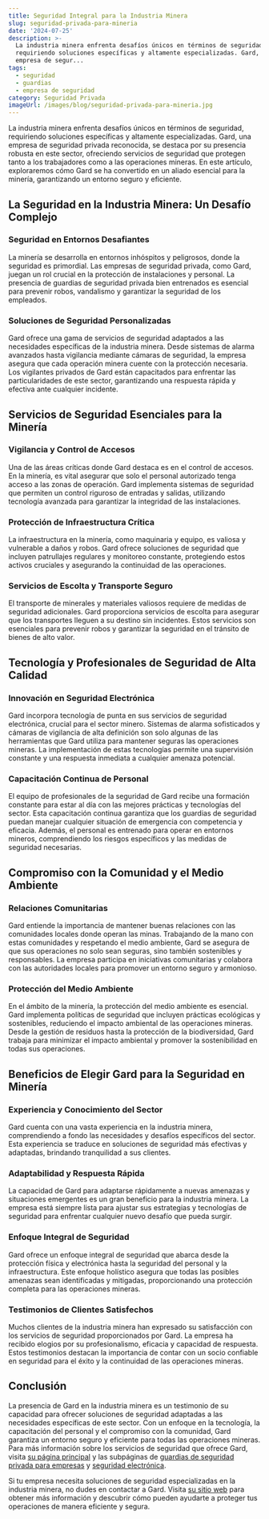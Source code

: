```yaml
---
title: Seguridad Integral para la Industria Minera
slug: seguridad-privada-para-mineria
date: '2024-07-25'
description: >-
  La industria minera enfrenta desafíos únicos en términos de seguridad,
  requiriendo soluciones específicas y altamente especializadas. Gard, una
  empresa de segur...
tags:
  - seguridad
  - guardias
  - empresa de seguridad
category: Seguridad Privada
imageUrl: /images/blog/seguridad-privada-para-mineria.jpg
---
```



<p>La industria minera enfrenta desafíos únicos en términos de seguridad, requiriendo soluciones específicas y altamente especializadas. Gard, una empresa de seguridad privada reconocida, se destaca por su presencia robusta en este sector, ofreciendo servicios de seguridad que protegen tanto a los trabajadores como a las operaciones mineras. En este artículo, exploraremos cómo Gard se ha convertido en un aliado esencial para la minería, garantizando un entorno seguro y eficiente.</p>



<h2 class="wp-block-heading" id="h-la-seguridad-en-la-industria-minera-un-desafio-complejo">La Seguridad en la Industria Minera: Un Desafío Complejo</h2>



<h3 class="wp-block-heading" id="h-seguridad-en-entornos-desafiantes">Seguridad en Entornos Desafiantes</h3>



<p>La minería se desarrolla en entornos inhóspitos y peligrosos, donde la seguridad es primordial. Las empresas de seguridad privada, como Gard, juegan un rol crucial en la protección de instalaciones y personal. La presencia de guardias de seguridad privada bien entrenados es esencial para prevenir robos, vandalismo y garantizar la seguridad de los empleados.</p>



<h3 class="wp-block-heading" id="h-soluciones-de-seguridad-personalizadas">Soluciones de Seguridad Personalizadas</h3>



<p>Gard ofrece una gama de servicios de seguridad adaptados a las necesidades específicas de la industria minera. Desde sistemas de alarma avanzados hasta vigilancia mediante cámaras de seguridad, la empresa asegura que cada operación minera cuente con la protección necesaria. Los vigilantes privados de Gard están capacitados para enfrentar las particularidades de este sector, garantizando una respuesta rápida y efectiva ante cualquier incidente.</p>



<h2 class="wp-block-heading" id="h-servicios-de-seguridad-esenciales-para-la-mineria">Servicios de Seguridad Esenciales para la Minería</h2>



<h3 class="wp-block-heading" id="h-vigilancia-y-control-de-accesos">Vigilancia y Control de Accesos</h3>



<p>Una de las áreas críticas donde Gard destaca es en el control de accesos. En la minería, es vital asegurar que solo el personal autorizado tenga acceso a las zonas de operación. Gard implementa sistemas de seguridad que permiten un control riguroso de entradas y salidas, utilizando tecnología avanzada para garantizar la integridad de las instalaciones.</p>



<h3 class="wp-block-heading" id="h-proteccion-de-infraestructura-critica">Protección de Infraestructura Crítica</h3>



<p>La infraestructura en la minería, como maquinaria y equipo, es valiosa y vulnerable a daños y robos. Gard ofrece soluciones de seguridad que incluyen patrullajes regulares y monitoreo constante, protegiendo estos activos cruciales y asegurando la continuidad de las operaciones.</p>



<h3 class="wp-block-heading" id="h-servicios-de-escolta-y-transporte-seguro">Servicios de Escolta y Transporte Seguro</h3>



<p>El transporte de minerales y materiales valiosos requiere de medidas de seguridad adicionales. Gard proporciona servicios de escolta para asegurar que los transportes lleguen a su destino sin incidentes. Estos servicios son esenciales para prevenir robos y garantizar la seguridad en el tránsito de bienes de alto valor.</p>



<h2 class="wp-block-heading" id="h-tecnologia-y-profesionales-de-seguridad-de-alta-calidad">Tecnología y Profesionales de Seguridad de Alta Calidad</h2>



<h3 class="wp-block-heading" id="h-innovacion-en-seguridad-electronica">Innovación en Seguridad Electrónica</h3>



<p>Gard incorpora tecnología de punta en sus servicios de seguridad electrónica, crucial para el sector minero. Sistemas de alarma sofisticados y cámaras de vigilancia de alta definición son solo algunas de las herramientas que Gard utiliza para mantener seguras las operaciones mineras. La implementación de estas tecnologías permite una supervisión constante y una respuesta inmediata a cualquier amenaza potencial.</p>



<h3 class="wp-block-heading" id="h-capacitacion-continua-de-personal">Capacitación Continua de Personal</h3>



<p>El equipo de profesionales de la seguridad de Gard recibe una formación constante para estar al día con las mejores prácticas y tecnologías del sector. Esta capacitación continua garantiza que los guardias de seguridad puedan manejar cualquier situación de emergencia con competencia y eficacia. Además, el personal es entrenado para operar en entornos mineros, comprendiendo los riesgos específicos y las medidas de seguridad necesarias.</p>



<h2 class="wp-block-heading" id="h-compromiso-con-la-comunidad-y-el-medio-ambiente">Compromiso con la Comunidad y el Medio Ambiente</h2>



<h3 class="wp-block-heading" id="h-relaciones-comunitarias">Relaciones Comunitarias</h3>



<p>Gard entiende la importancia de mantener buenas relaciones con las comunidades locales donde operan las minas. Trabajando de la mano con estas comunidades y respetando el medio ambiente, Gard se asegura de que sus operaciones no solo sean seguras, sino también sostenibles y responsables. La empresa participa en iniciativas comunitarias y colabora con las autoridades locales para promover un entorno seguro y armonioso.</p>



<h3 class="wp-block-heading" id="h-proteccion-del-medio-ambiente">Protección del Medio Ambiente</h3>



<p>En el ámbito de la minería, la protección del medio ambiente es esencial. Gard implementa políticas de seguridad que incluyen prácticas ecológicas y sostenibles, reduciendo el impacto ambiental de las operaciones mineras. Desde la gestión de residuos hasta la protección de la biodiversidad, Gard trabaja para minimizar el impacto ambiental y promover la sostenibilidad en todas sus operaciones.</p>



<h2 class="wp-block-heading" id="h-beneficios-de-elegir-gard-para-la-seguridad-en-mineria">Beneficios de Elegir Gard para la Seguridad en Minería</h2>



<h3 class="wp-block-heading" id="h-experiencia-y-conocimiento-del-sector">Experiencia y Conocimiento del Sector</h3>



<p>Gard cuenta con una vasta experiencia en la industria minera, comprendiendo a fondo las necesidades y desafíos específicos del sector. Esta experiencia se traduce en soluciones de seguridad más efectivas y adaptadas, brindando tranquilidad a sus clientes.</p>



<h3 class="wp-block-heading" id="h-adaptabilidad-y-respuesta-rapida">Adaptabilidad y Respuesta Rápida</h3>



<p>La capacidad de Gard para adaptarse rápidamente a nuevas amenazas y situaciones emergentes es un gran beneficio para la industria minera. La empresa está siempre lista para ajustar sus estrategias y tecnologías de seguridad para enfrentar cualquier nuevo desafío que pueda surgir.</p>



<h3 class="wp-block-heading" id="h-enfoque-integral-de-seguridad">Enfoque Integral de Seguridad</h3>



<p>Gard ofrece un enfoque integral de seguridad que abarca desde la protección física y electrónica hasta la seguridad del personal y la infraestructura. Este enfoque holístico asegura que todas las posibles amenazas sean identificadas y mitigadas, proporcionando una protección completa para las operaciones mineras.</p>



<h3 class="wp-block-heading" id="h-testimonios-de-clientes-satisfechos">Testimonios de Clientes Satisfechos</h3>



<p>Muchos clientes de la industria minera han expresado su satisfacción con los servicios de seguridad proporcionados por Gard. La empresa ha recibido elogios por su profesionalismo, eficacia y capacidad de respuesta. Estos testimonios destacan la importancia de contar con un socio confiable en seguridad para el éxito y la continuidad de las operaciones mineras.</p>



<h2 class="wp-block-heading" id="h-conclusion">Conclusión</h2>



<p>La presencia de Gard en la industria minera es un testimonio de su capacidad para ofrecer soluciones de seguridad adaptadas a las necesidades específicas de este sector. Con un enfoque en la tecnología, la capacitación del personal y el compromiso con la comunidad, Gard garantiza un entorno seguro y eficiente para todas las operaciones mineras. Para más información sobre los servicios de seguridad que ofrece Gard, visita <a href="https://gard.cl" rel="noopener noreferrer" target="_blank">su página principal</a> y las subpáginas de <a href="/servicios/guardias-de-seguridad">guardias de seguridad privada para empresas</a> y <a href="/servicios/seguridad-electronica">seguridad electrónica</a>.</p>



<p>Si tu empresa necesita soluciones de seguridad especializadas en la industria minera, no dudes en contactar a Gard. Visita <a href="https://gard.cl" rel="noopener noreferrer" target="_blank">su sitio web</a> para obtener más información y descubrir cómo pueden ayudarte a proteger tus operaciones de manera eficiente y segura.</p>
